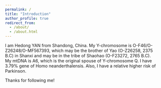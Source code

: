 ```yaml
---
permalink: /
title: "Introduction"
author_profile: true
redirect_from: 
  - /about/
  - /about.html
---
```


I am Hedong YAN from Shandong, China. My Y-chromosome is O-F46/O-Z26248/O-MF567393, which may be the brother of Yao (O-Z26258, 2375 B.C) in Shanxi and may be in the tribe of Shaohao (O-F23272, 2765 B.C). My mtDNA is A6, which is the original spouse of Y-chromosome Q. I have 3.79% gene of Homo neanderthalensis. Also, I have a relative higher risk of Parkinson. 

Thanks for following me!

